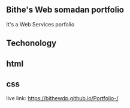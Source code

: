 ## Bithe's Web somadan portfolio
It's a Web Services porfolio


## Techonology

## html
## css

live link:  https://bithewdp.github.io/Portfolio-/